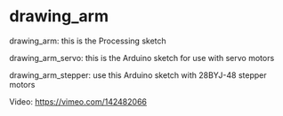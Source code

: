 # drawing_arm

drawing_arm:
this is the Processing sketch

drawing_arm_servo:
this is the Arduino sketch for use with servo motors

drawing_arm_stepper:
use this Arduino sketch with 28BYJ-48 stepper motors


Video:
https://vimeo.com/142482066
